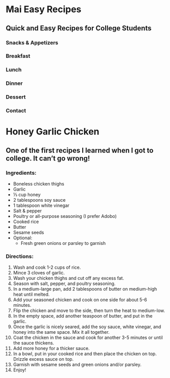# Mai Easy Recipes
## Quick and Easy Recipes for College Students

### Snacks & Appetizers
### Breakfast
### Lunch
### Dinner
### Dessert
### Contact

# Honey Garlic Chicken
## One of the first recipes I learned when I got to college. It can’t go wrong!

### Ingredients:
- Boneless chicken thighs
- Garlic
- ⅓ cup honey
- 2 tablespoons soy sauce
- 1 tablespoon white vinegar
- Salt & pepper
- Poultry or all-purpose seasoning (I prefer Adobo)
- Cooked rice
- Butter
- Sesame seeds
- Optional:
    - Fresh green onions or parsley to garnish

### Directions:
1. Wash and cook 1-2 cups of rice.
2. Mince 3 cloves of garlic.
3. Wash your chicken thighs and cut off any excess fat.
4. Season with salt, pepper, and poultry seasoning.
5. In a medium-large pan, add 2 tablespoons of butter on medium-high heat until melted.
6. Add your seasoned chicken and cook on one side for about 5-6 minutes.
7. Flip the chicken and move to the side, then turn the heat to medium-low.
8. In the empty space, add another teaspoon of butter, and put in the garlic.
9. Once the garlic is nicely seared, add the soy sauce, white vinegar, and honey into the same space. Mix it all together.
10. Coat the chicken in the sauce and cook for another 3-5 minutes or until the sauce thickens.
11. Add more honey for a thicker sauce.
12. In a bowl, put in your cooked rice and then place the chicken on top. Drizzle excess sauce on top.
13. Garnish with sesame seeds and green onions and/or parsley.
14. Enjoy!
